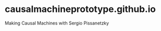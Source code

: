 causalmachineprototype.github.io
================================

Making Causal Machines with Sergio Pissanetzky
